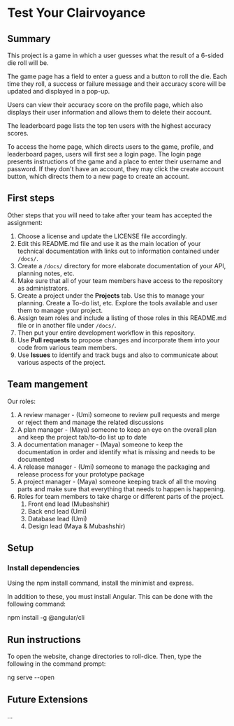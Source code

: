 # Test Your Clairvoyance 

## Summary 
This project is a game in which a user guesses what the result of a 6-sided die roll will be. 

The game page has a field to enter a guess and a button to roll the die. Each time they roll,
a success or failure message and their accuracy score will be updated and displayed in a pop-up. 

Users can view their accuracy score on the profile page, which also displays their user information and allows
them to delete their account. 

The leaderboard page lists the top ten users with the highest accuracy scores. 

To access the home page, which directs users to the game, profile, and leaderboard pages, users will first see a 
login page. The login page presents instructions of the game and a place to enter their username and password. 
If they don't have an account, they may click the create account button, which directs them to a new page
to create an account. 

## First steps

Other steps that you will need to take after your team has accepted the assignment:

1. Choose a license and update the LICENSE file accordingly. 
2. Edit this README.md file and use it as the main location of your technical documentation with links out to information contained under `/docs/`.
3. Create a `/docs/` directory for more elaborate documentation of your API, planning notes, etc.
4. Make sure that all of your team members have access to the repository as administrators.
5. Create a project under the **Projects** tab. Use this to manage your planning. Create a To-do list, etc. Explore the tools available and user them to manage your project.
7. Assign team roles and include a listing of those roles in this README.md file or in another file under `/docs/`.
8. Then put your entire development workflow in this repository.
9. Use **Pull requests** to propose changes and incorporate them into your code from various team members. 
10. Use **Issues** to identify and track bugs and also to communicate about various aspects of the project.

## Team mangement
Our roles:
1. A review manager - (Umi) someone to review pull requests and merge or reject them and manage the related discussions
2. A plan manager - (Maya) someone to keep an eye on the overall plan and keep the project tab/to-do list up to date
3. A documentation manager - (Maya) someone to keep the documentation in order and identify what is missing and needs to be documented
4. A release manager - (Umi) someone to manage the packaging and release process for your prototype package
5. A project manager - (Maya) someone keeping track of all the moving parts and make sure that everything that needs to happen is happening.
5. Roles for team members to take charge or different parts of the project. 
    1. Front end lead (Mubashshir)
    2. Back end lead (Umi)
    3. Database lead (Umi)
    4. Design lead (Maya & Mubashshir)

## Setup

### Install dependencies
Using the npm install command, install the minimist and express. 

In addition to these, you must install Angular. This can be done with the following command:

npm install -g @angular/cli

## Run instructions

To open the website, change directories to roll-dice. Then, type the following in the command prompt:

ng serve --open

## Future Extensions

...
